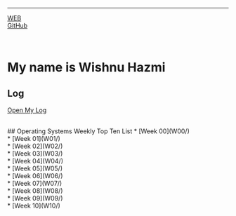 ---

[WEB](https://hazlazuardi.github.io/os202/)
<br>
[GitHub](https://github.com/hazlazuardi/os202/)

<br>

# My name is Wishnu Hazmi

## Log 
[Open My Log](TXT/mylog.txt)
<br>

<br>
## Operating Systems Weekly Top Ten List
* [Week 00](W00/)
<br>
* [Week 01](W01/)
<br>
* [Week 02](W02/)
<br>
* [Week 03](W03/)
<br>
* [Week 04](W04/)
<br>
* [Week 05](W05/)
<br>
* [Week 06](W06/)
<br>
* [Week 07](W07/)
<br>
* [Week 08](W08/)
<br>
* [Week 09](W09/)
<br>
* [Week 10](W10/)
